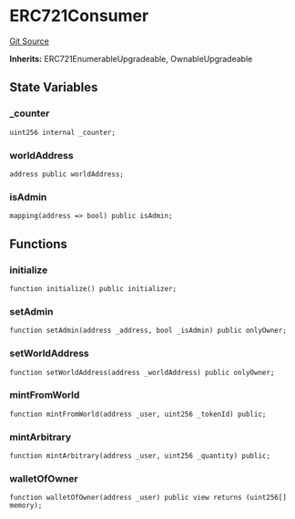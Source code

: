 # ERC721Consumer
[Git Source](https://github.com-treasure/TreasureProject/spellcaster-facets/blob/e61aea147da628641c6f090a95c62cf081f729f5/src/mocks/ERC721Consumer.sol)

**Inherits:**
ERC721EnumerableUpgradeable, OwnableUpgradeable


## State Variables
### _counter

```solidity
uint256 internal _counter;
```


### worldAddress

```solidity
address public worldAddress;
```


### isAdmin

```solidity
mapping(address => bool) public isAdmin;
```


## Functions
### initialize


```solidity
function initialize() public initializer;
```

### setAdmin


```solidity
function setAdmin(address _address, bool _isAdmin) public onlyOwner;
```

### setWorldAddress


```solidity
function setWorldAddress(address _worldAddress) public onlyOwner;
```

### mintFromWorld


```solidity
function mintFromWorld(address _user, uint256 _tokenId) public;
```

### mintArbitrary


```solidity
function mintArbitrary(address _user, uint256 _quantity) public;
```

### walletOfOwner


```solidity
function walletOfOwner(address _user) public view returns (uint256[] memory);
```


